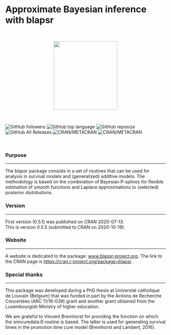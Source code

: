 # Approximate Bayesian inference with blapsr #

&nbsp; 

<p style="text-align:center;">
<img src="https://static.wixstatic.com/media/78f262_b02ebe363df6456a8ed2d70606b1417c~mv2.png" width = "200" height="215">
</p>

&nbsp; 

![GitHub followers](https://img.shields.io/github/followers/oswaldogressani?style=social) ![GitHub top
language](https://img.shields.io/github/languages/top/oswaldogressani/blapsr?label=R) ![GitHub
reposize](https://img.shields.io/github/repo-size/oswaldogressani/blapsr?label=Repo%20size) ![GitHub All Releases](https://img.shields.io/github/downloads/oswaldogressani/blapsr/total?label=Downloads) ![CRAN/METACRAN](https://img.shields.io/cran/l/blapsr?color=purple&label=License) ![CRAN/METACRAN](https://img.shields.io/cran/v/blapsr?color=gold&label=CRAN)

&nbsp;

### Purpose ###
<hr />

The blapsr package consists in a set of routines that can be used for analysis
in survival models and (generalized) additive models. The methodology is based 
on the combination of Bayesian P-splines for flexible estimation of smooth 
functions and Laplace approximations to (selected) posterior distributions.

### Version ###
<hr />
First version (0.5.1) was published on CRAN 2020-07-13. <br>
This is version 0.5.5 (submitted to CRAN on 2020-10-19).

### Website ###
<hr />

A website is dedicated to the package: www.blapsr-project.org. The link to the
CRAN page is https://cran.r-project.org/package=blapsr .

### Special thanks ###
<hr />

This package was developed during a PhD thesis at Université catholique de Louvain (Belgium) that was funded in part by the Actions de Recherche Concertées
(ARC 11/16-039) grant and another grant obtained from the Luxembourgish Ministry 
of higher education.

We are grateful to Vincent Bremhorst for providing the function on which the 
simcuredata.R routine is based. The latter is used for generating survival times
in the promotion time cure model (Bremhorst and Lambert, 2016).
